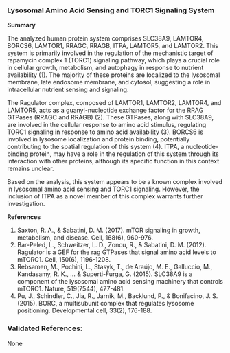 ### Lysosomal Amino Acid Sensing and TORC1 Signaling System

**Summary**

The analyzed human protein system comprises SLC38A9, LAMTOR4, BORCS6, LAMTOR1, RRAGC, RRAGB, ITPA, LAMTOR5, and LAMTOR2. This system is primarily involved in the regulation of the mechanistic target of rapamycin complex 1 (TORC1) signaling pathway, which plays a crucial role in cellular growth, metabolism, and autophagy in response to nutrient availability (1). The majority of these proteins are localized to the lysosomal membrane, late endosome membrane, and cytosol, suggesting a role in intracellular nutrient sensing and signaling.

The Ragulator complex, composed of LAMTOR1, LAMTOR2, LAMTOR4, and LAMTOR5, acts as a guanyl-nucleotide exchange factor for the RRAG GTPases (RRAGC and RRAGB) (2). These GTPases, along with SLC38A9, are involved in the cellular response to amino acid stimulus, regulating TORC1 signaling in response to amino acid availability (3). BORCS6 is involved in lysosome localization and protein binding, potentially contributing to the spatial regulation of this system (4). ITPA, a nucleotide-binding protein, may have a role in the regulation of this system through its interaction with other proteins, although its specific function in this context remains unclear.

Based on the analysis, this system appears to be a known complex involved in lysosomal amino acid sensing and TORC1 signaling. However, the inclusion of ITPA as a novel member of this complex warrants further investigation.

**References**

1. Saxton, R. A., & Sabatini, D. M. (2017). mTOR signaling in growth, metabolism, and disease. Cell, 168(6), 960-976.
2. Bar-Peled, L., Schweitzer, L. D., Zoncu, R., & Sabatini, D. M. (2012). Ragulator is a GEF for the rag GTPases that signal amino acid levels to mTORC1. Cell, 150(6), 1196-1208.
3. Rebsamen, M., Pochini, L., Stasyk, T., de Araújo, M. E., Galluccio, M., Kandasamy, R. K., ... & Superti-Furga, G. (2015). SLC38A9 is a component of the lysosomal amino acid sensing machinery that controls mTORC1. Nature, 519(7544), 477-481.
4. Pu, J., Schindler, C., Jia, R., Jarnik, M., Backlund, P., & Bonifacino, J. S. (2015). BORC, a multisubunit complex that regulates lysosome positioning. Developmental cell, 33(2), 176-188.

### Validated References: 

None




